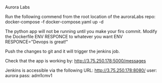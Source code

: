 Aurora Labs

Run the following commend from the root location of the auroraLabs repo:
docker-compose -f docker-compose.yaml up -d

The python app will not be running until you make your firs commit.
Modify the Dockerfile ENV RESPONCE to whatever you want
ENV RESPONCE="Devops is great!"

Push the changes to git and it will trigger the jenkins job.

Check that the app is working by:
http://3.75.250.178:5000/messages

Jenkins is accessible via the following URL:
http://3.75.250.178:8080/
user: aurora
pass: adm1cmv1






